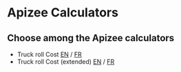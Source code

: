 ---
---

# Apizee Calculators

## Choose among the Apizee calculators
- Truck roll Cost [EN]({{site.baseurl}}/truck-roll-calculator/en) / [FR]({{site.baseurl}}/truck-roll-calculator/fr)
- Truck roll Cost (extended) [EN]({{site.baseurl}}/truck-roll-calculator-extended/en) / [FR]({{site.baseurl}}/truck-roll-calculator-extended/fr)